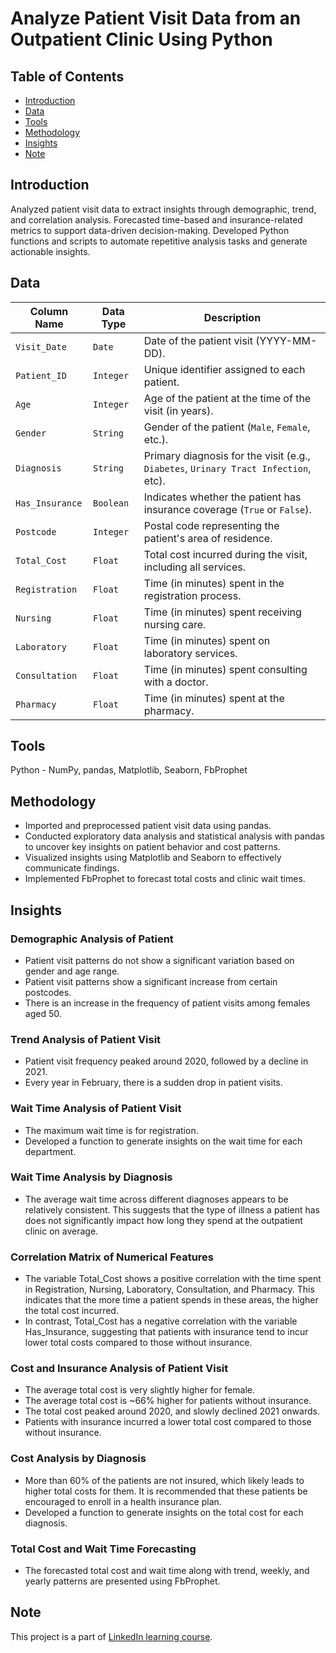 # Analyze Patient Visit Data from an Outpatient Clinic Using Python

## Table of Contents
* [Introduction](#introduction)
* [Data](#data)
* [Tools](#tools)
* [Methodology](#methodology)
* [Insights](#insights)
* [Note](#note)

## Introduction
Analyzed patient visit data to extract insights through demographic, trend, and correlation analysis. Forecasted time-based and insurance-related metrics to support data-driven decision-making. Developed Python functions and scripts to automate repetitive analysis tasks and generate actionable insights.

## Data
| Column Name     | Data Type | Description                                                                    |
| --------------- | --------- | ------------------------------------------------------------------------------ |
| `Visit_Date`    | `Date`    | Date of the patient visit (YYYY-MM-DD).                                        |
| `Patient_ID`    | `Integer` | Unique identifier assigned to each patient.                                    |
| `Age`           | `Integer` | Age of the patient at the time of the visit (in years).                        |
| `Gender`        | `String`  | Gender of the patient (`Male`, `Female`, etc.).                                |
| `Diagnosis`     | `String`  | Primary diagnosis for the visit (e.g., `Diabetes`, `Urinary Tract Infection`, etc). |
| `Has_Insurance` | `Boolean` | Indicates whether the patient has insurance coverage (`True` or `False`).      |
| `Postcode`      | `Integer` | Postal code representing the patient's area of residence.                      |
| `Total_Cost`    | `Float`   | Total cost incurred during the visit, including all services.         |
| `Registration`  | `Float`   | Time (in minutes) spent in the registration process.                          |
| `Nursing`       | `Float`   | Time (in minutes) spent receiving nursing care.                 |
| `Laboratory`    | `Float`   | Time (in minutes) spent on laboratory services.                   |
| `Consultation`  | `Float`   | Time (in minutes) spent consulting with a doctor.                               |
| `Pharmacy`      | `Float`   | Time (in minutes) spent at the pharmacy.                       |


## Tools
Python - NumPy, pandas, Matplotlib, Seaborn, FbProphet

## Methodology
* Imported and preprocessed patient visit data using pandas.
* Conducted exploratory data analysis and statistical analysis with pandas to uncover key insights on patient behavior and cost patterns.
* Visualized insights using Matplotlib and Seaborn to effectively communicate findings.
* Implemented FbProphet to forecast total costs and clinic wait times.

## Insights
### Demographic Analysis of Patient
* Patient visit patterns do not show a significant variation based on gender and age range.
* Patient visit patterns show a significant increase from certain postcodes.
* There is an increase in the frequency of patient visits among females aged 50.
  
### Trend Analysis of Patient Visit
* Patient visit frequency peaked around 2020, followed by a decline in 2021.
* Every year in February, there is a sudden drop in patient visits.

### Wait Time Analysis of Patient Visit
* The maximum wait time is for registration.
* Developed a function to generate insights on the wait time for each department.

### Wait Time Analysis by Diagnosis
* The average wait time across different diagnoses appears to be relatively consistent. This suggests that the type of illness a patient has does not significantly impact how long they spend at the outpatient clinic on average.
  
### Correlation Matrix of Numerical Features
* The variable Total_Cost shows a positive correlation with the time spent in Registration, Nursing, Laboratory, Consultation, and Pharmacy. This indicates that the more time a patient spends in these areas, the higher the total cost incurred.
* In contrast, Total_Cost has a negative correlation with the variable Has_Insurance, suggesting that patients with insurance tend to incur lower total costs compared to those without insurance.
  
### Cost and Insurance Analysis of Patient Visit
* The average total cost is very slightly higher for female.
* The average total cost is ~66% higher for patients without insurance.
* The total cost peaked around 2020, and slowly declined 2021 onwards.
* Patients with insurance incurred a lower total cost compared to those without insurance.

### Cost Analysis by Diagnosis
* More than 60% of the patients are not insured, which likely leads to higher total costs for them. It is recommended that these patients be encouraged to enroll in a health insurance plan.
* Developed a function to generate insights on the total cost for each diagnosis.

### Total Cost and Wait Time Forecasting
* The forecasted total cost and wait time along with trend, weekly, and yearly patterns are presented using FbProphet. 

## Note
This project is a part of [LinkedIn learning course](https://www.linkedin.com/learning/python-data-analysis-for-healthcare/python-data-analysis-in-healthcare).
